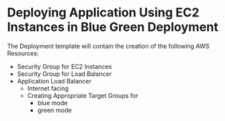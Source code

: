 # Deploying Application Using EC2 Instances in Blue Green Deployment

The Deployment template will contain the creation of the following AWS Resources:
  * Security Group for EC2 Instances
  * Security Group for Load Balancer
  * Application Load Balancer
    * Internet facing
    * Creating Appropriate Target Groups for 
      * blue mode
      * green mode

